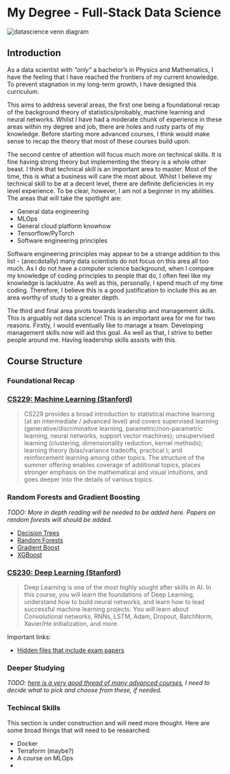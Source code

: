 # My Degree - Full-Stack Data Science

![datascience venn diagram](./images/data_science_venn_diagram.png)

## Introduction

  As a data scientist with *"only"* a bachelor’s in Physics and Mathematics, I have the feeling that I have reached the frontiers of my current knowledge. To prevent stagnation in my long-term growth, I have designed this curriculum.

This aims to address several areas, the first one being a foundational recap of the background theory of statistics/probably, machine learning and neural networks. Whilst I have had a moderate chunk of experience in these areas within my degree and job, there are holes and rusty parts of my knowledge. Before starting more advanced courses, I think would make sense to recap the theory that most of these courses build upon.

The second centre of attention will focus much more on technical skills. It is fine having strong theory but implementing the theory is a whole other beast. I think that technical skill is an important area to master. Most of the time, this is what a business will care the most about. Whilst I believe my technical skill to be at a decent level, there are definite deficiencies in my level experience. To be clear, however, I am not a beginner in my abilities. The areas that will take the spotlight are:
- General data engineering
- MLOps
- General cloud platform knowhow
- Tensorflow/PyTorch
- Software engineering principles

Software engineering principles may appear to be a strange addition to this list - (anecdotally) many data scientists do not focus on this area all too much. As I do not have a computer science background, when I compare my knowledge of coding principles to people that do, I often feel like my knowledge is lacklustre. As well as this, personally, I spend much of my time coding. Therefore, I believe this is a good justification to include this as an area worthy of study to a greater depth.

The third and final area pivots towards leadership and management skills. This is arguably not data science! This is an important area for me for two reasons. Firstly, I would eventually like to manage a team. Developing management skills now will aid this goal. As well as that, I strive to better people around me. Having leadership skills assists with this.

## Course Structure

### Foundational Recap

### [CS229: Machine Learning (Stanford)](https://cs229.stanford.edu/syllabus-summer2020.html)

> CS229 provides a broad introduction to statistical machine learning (at an intermediate / advanced level) and covers supervised learning (generative/discriminative learning, parametric/non-parametric learning, neural networks, support vector machines); unsupervised learning (clustering, dimensionality reduction, kernel methods); learning theory (bias/variance tradeoffs, practical ); and reinforcement learning among other topics. The structure of the summer offering enables coverage of additional topics, places stronger emphasis on the mathematical and visual intuitions, and goes deeper into the details of various topics.

### Random Forests and Gradient Boosting
*TODO: More in depth reading will be needed to be added here. Papers on random forests will should be added.*

- [Decision Trees](https://www.youtube.com/watch?v=q90UDEgYqeI)
- [Random Forests](https://www.youtube.com/playlist?list=PLblh5JKOoLUIE96dI3U7oxHaCAbZgfhHk)
- [Gradient Boost](https://www.youtube.com/playlist?list=PLblh5JKOoLUJjeXUvUE0maghNuY2_5fY6)
- [XGBoost](https://www.youtube.com/watch?v=GrJP9FLV3FE)

### [CS230: Deep Learning (Stanford)](https://cs230.stanford.edu/)

> Deep Learning is one of the most highly sought after skills in AI. In this course, you will learn the foundations of Deep Learning, understand how to build neural networks, and learn how to lead successful machine learning projects. You will learn about Convolutional networks, RNNs, LSTM, Adam, Dropout, BatchNorm, Xavier/He initialization, and more.

Important links:
- [Hidden files that include exam papers](https://cs230.stanford.edu/files/)

### Deeper Studying
*TODO: [here is a very good thread of many advanced courses](https://www.reddit.com/r/MachineLearning/comments/fdw0ax/d_advanced_courses_update), I need to decide what to pick and choose from these, if needed.*

### Techincal Skills

This section is under construction and will need more thought. Here are some broad things that will need to be researched:
- Docker
- Terraform (maybe?)
- A course on MLOps
- 